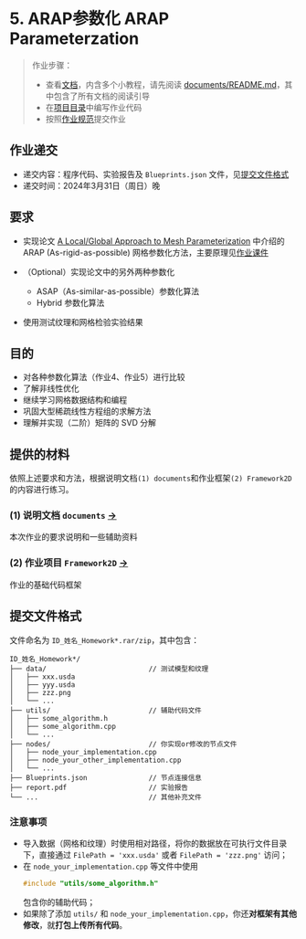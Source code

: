# 5. ARAP参数化 ARAP Parameterzation

> 作业步骤：
> - 查看[文档](documents/README.md)，内含多个小教程，请先阅读 [documents/README.md](documents/README.md)，其中包含了所有文档的阅读引导
> - 在[项目目录](../../Framework2D/)中编写作业代码
> - 按照[作业规范](../README.md)提交作业

## 作业递交

- 递交内容：程序代码、实验报告及 `Blueprints.json` 文件，见[提交文件格式](#提交文件格式)
- 递交时间：2024年3月31日（周日）晚

## 要求

- 实现论文 [A Local/Global Approach to Mesh Parameterization](https://cs.harvard.edu/~sjg/papers/arap.pdf) 中介绍的 ARAP (As-rigid-as-possible) 网格参数化方法，主要原理见[作业课件](https://rec.ustc.edu.cn/share/c55d42a0-bfcd-11ee-b7db-eb3ed86abde8)

- （Optional）实现论文中的另外两种参数化
  - ASAP（As-similar-as-possible）参数化算法
  - Hybrid 参数化算法
- 使用测试纹理和网格检验实验结果


## 目的

- 对各种参数化算法（作业4、作业5）进行比较
- 了解非线性优化
- 继续学习网格数据结构和编程
- 巩固大型稀疏线性方程组的求解方法
- 理解并实现（二阶）矩阵的 SVD 分解


## 提供的材料

依照上述要求和方法，根据说明文档`(1) documents`和作业框架`(2) Framework2D`的内容进行练习。

### (1) 说明文档 `documents` [->](documents/) 

本次作业的要求说明和一些辅助资料

### (2) 作业项目 `Framework2D` [->](../../Framework2D/) 

作业的基础代码框架

## 提交文件格式

文件命名为 `ID_姓名_Homework*.rar/zip`，其中包含：

```
ID_姓名_Homework*/
├── data/                         // 测试模型和纹理
│   ├── xxx.usda
│   ├── yyy.usda
│   ├── zzz.png
│   └── ...  
├── utils/                        // 辅助代码文件
│   ├── some_algorithm.h
│   ├── some_algorithm.cpp
│   └── ...  
├── nodes/                        // 你实现or修改的节点文件
│   ├── node_your_implementation.cpp
│   ├── node_your_other_implementation.cpp
│   └── ...  
├── Blueprints.json               // 节点连接信息
├── report.pdf                    // 实验报告
└── ...                           // 其他补充文件

```

### 注意事项

- 导入数据（网格和纹理）时使用相对路径，将你的数据放在可执行文件目录下，直接通过 `FilePath = 'xxx.usda'` 或者 `FilePath = 'zzz.png'` 访问；
- 在 `node_your_implementation.cpp` 等文件中使用
  ```cpp
  #include "utils/some_algorithm.h"
  ```
  包含你的辅助代码；
- 如果除了添加 `utils/` 和 `node_your_implementation.cpp`，你还**对框架有其他修改**，就**打包上传所有代码**。